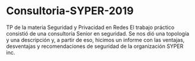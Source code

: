 # Consultoria-SYPER-2019
TP de la materia Seguridad y Privacidad en Redes El trabajo práctico consistió de una consultoría Senior en seguridad. Se nos dió una topología y una descripción y, a partir de eso, hicimos un informe con las ventajas, desventajas y recomendaciones de seguridad de la organización SYPER inc.
